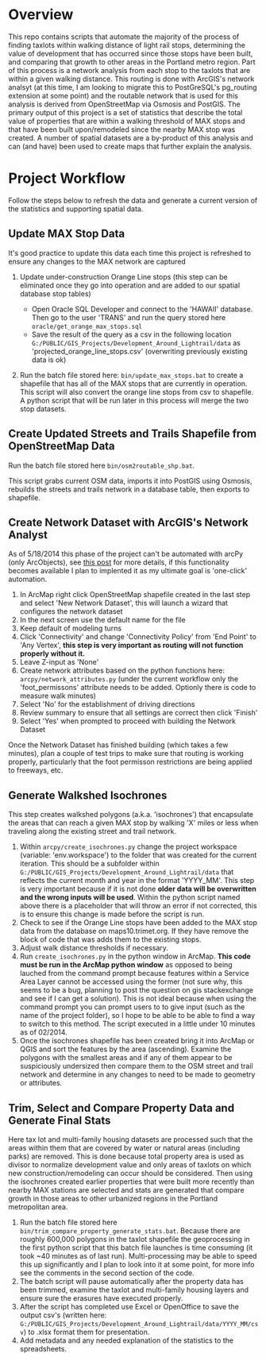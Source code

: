 # Overview

This repo contains scripts that automate the majority of the process of finding taxlots within walking distance of light rail stops, determining the value of development that has occurred since those stops have been built, and comparing that growth to other areas in the Portland metro region.  Part of this process is a network analysis from each stop to the taxlots that are within a given walking distance.  This routing is done with ArcGIS's network analsyt (at this time, I am looking to migrate this to PostGreSQL's pg_routing extension at some point) and the routable network that is used for this analysis is derived from OpenStreetMap via Osmosis and PostGIS.  The primary output of this project is a set of statistics that describe the total value of properties that are within a walking threshold of MAX stops and that have been built upon/remodeled since the nearby MAX stop was created.  A number of spatial datasets are a by-product of this analysis and can (and have) been used to create maps that further explain the analysis.

# Project Workflow

Follow the steps below to refresh the data and generate a current version of the statistics and supporting spatial data.

## Update MAX Stop Data

It's good practice to update this data each time this project is refreshed to ensure any changes to the MAX network are captured

1. Update under-construction Orange Line stops (this step can be eliminated once they go into operation and are added to our spatial database stop tables)
    * Open Oracle SQL Developer and connect to the 'HAWAII' database.  Then go to the user 'TRANS' and run the query stored here `oracle/get_orange_max_stops.sql`
    * Save the result of the query as a csv in the following location `G:/PUBLIC/GIS_Projects/Development_Around_Lightrail/data` as 'projected_orange_line_stops.csv' (overwriting previously existing data is ok)

2. Run the batch file stored here: `bin/update_max_stops.bat` to create a shapefile that has all of the MAX stops that are currently in operation.  This script will also convert the orange line stops from csv to shapefile.  A python script that will be run later in this process will merge the two stop datasets.

## Create Updated Streets and Trails Shapefile from OpenStreetMap Data

Run the batch file stored here `bin/osm2routable_shp.bat`.

This script grabs current OSM data, imports it into PostGIS using Osmosis, rebuilds the streets and trails network in a database table, then exports to shapefile.

## Create Network Dataset with ArcGIS's Network Analyst

As of 5/18/2014 this phase of the project can't be automated with arcPy (only ArcObjects), see [this post](http://gis.stackexchange.com/questions/59971/how-to-create-network-dataset-for-network-assistant-using-arcpy) for more details, if this functionality becomes available I plan to implented it as my ultimate goal is 'one-click' automation.

1. In ArcMap right click OpenStreetMap shapefile created in the last step and select 'New Network Dataset', this will launch a wizard that configures the network dataset
2. In the next screen use the default name for the file
3. Keep default of modeling turns
4. Click 'Connectivity' and change 'Connectivity Policy' from 'End Point' to 'Any Vertex', **this step is very important as routing will not function properly without it.**
5. Leave Z-input as 'None'
6. Create network attributes based on the python functions here: `arcpy/network_attributes.py` (under the current workflow only the 'foot_permissons' attribute needs to be added.  Optionly there is code to measure walk minutes) 
7. Select 'No' for the establishment of driving directions
8. Review summary to ensure that all settings are correct then click 'Finish'
9. Select 'Yes' when prompted to proceed with building the Network Dataset

Once the Network Dataset has finished building (which takes a few minutes), plan a couple of test trips to make sure that routing is working properly, particularly that the foot permisson restrictions are being applied to freeways, etc.

## Generate Walkshed Isochrones

This step creates walkshed polygons (a.k.a. 'isochrones') that encapsulate the areas that can reach a given MAX stop by walking 'X' miles or less when traveling along the existing street and trail network.

1. Within `arcpy/create_isochrones.py` change the project workspace (variable: 'env.workspace') to the folder that was created for the current iteration.  This should be a subfolder within `G:/PUBLIC/GIS_Projects/Development_Around_Lightrail/data` that reflects the current month and year in the format 'YYYY_MM'.  This step is very important because if it is not done **older data will be overwritten and the wrong inputs will be used**.  Within the python script named above there is a placeholder that will throw an error if not corrected, this is to ensure this change is made before the script is run.
2. Check to see if the Orange Line stops have been added to the MAX stop data from the database on maps10.trimet.org.  If they have remove the block of code that was adds them to the existing stops.
3. Adjust walk distance thresholds if necessary.
4. Run `create_isochrones.py` in the python window in ArcMap.  **This code must be run in the ArcMap python window** as opposed to being lauched from the command prompt because features within a Service Area Layer cannot be accessed using the former (not sure why, this seems to be a bug, planning to post the question on gis stackexchange and see if I can get a solution).  This is not ideal because when using the command prompt you can prompt users to to give input (such as the name of the project folder), so I hope to be able to be able to find a way to switch to this method.  The script executed in a little under 10 minutes as of 02/2014.
5. Once the isochrones shapefile has been created bring it into ArcMap or QGIS and sort the features by the area (ascending).  Examine the polygons with the smallest areas and if any of them appear to be suspiciously undersized then compare them to the OSM street and trail network and determine in any changes to need to be made to geometry or attributes.

## Trim, Select and Compare Property Data and Generate Final Stats

Here tax lot and multi-family housing datasets are processed such that the areas within them that are covered by water or natural areas (including parks) are removed.  This is done because total property area is used as divisor to normalize development value and only areas of taxlots on which new construction/remodeling can occur should be considered.  Then using the isochrones created earlier properties that were built more recently than nearby MAX stations are selected and stats are generated that compare growth in those areas to other urbanized regions in the Portland metropolitan area.

1. Run the batch file stored here `bin/trim_compare_property_generate_stats.bat`.  Because there are roughly 600,000 polygons in the taxlot shapefile the geoprocessing in the first python script that this batch file launches is time consuming (it took ~40 minutes as of last run).  Multi-processing may be able to speed this up significantly and I plan to look into it at some point, for more info see the comments in the second section of the code.
2. The batch script will pause automatically after the property data has been trimmed, examine the taxlot and multi-family housing layers and ensure sure the erasures have executed properly.
3. After the script has completed use Excel or OpenOffice to save the output csv's (written here: `G:/PUBLIC/GIS_Projects/Development_Around_Lightrail/data/YYYY_MM/csv`) to .xlsx format them for presentation.
4. Add metadata and any needed explanation of the statistics to the spreadsheets.